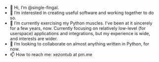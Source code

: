 - 👋 Hi, I’m @single-fingal.
- 👀 I’m interested in creating useful software and working together to do so.
- 🌱 I’m currently exercising my Python muscles. I've been at it sincerely for a few years, now. Currently focusing on relatively low-level (for userspace) applications and integrations, but my experience is wide, and interests are wider.
- 💞️ I’m looking to collaborate on almost anything written in Python, for now.
- 📫 How to reach me: xezontub at pm.me

<!---
single-fingal/single-fingal is a ✨ special ✨ repository because its `README.md` (this file) appears on your GitHub profile.
You can click the Preview link to take a look at your changes.
--->
